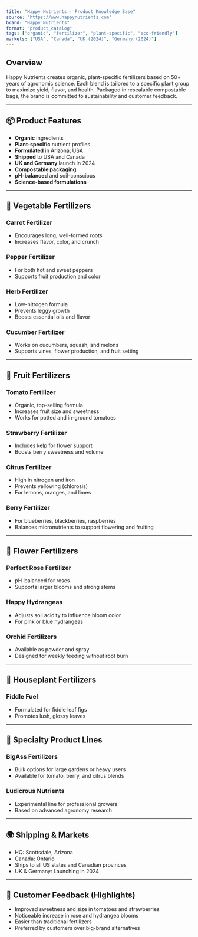```yaml
---
title: "Happy Nutrients - Product Knowledge Base"
source: "https://www.happynutrients.com"
brand: "Happy Nutrients"
format: "product_catalog"
tags: ["organic", "fertilizer", "plant-specific", "eco-friendly"]
markets: ["USA", "Canada", "UK (2024)", "Germany (2024)"]
---
```


## Overview

Happy Nutrients creates organic, plant-specific fertilizers based on 50+ years of agronomic science. Each blend is tailored to a specific plant group to maximize yield, flavor, and health. Packaged in resealable compostable bags, the brand is committed to sustainability and customer feedback.

---

## 📦 Product Features

- **Organic** ingredients
- **Plant-specific** nutrient profiles
- **Formulated** in Arizona, USA
- **Shipped** to USA and Canada
- **UK and Germany** launch in 2024
- **Compostable packaging**
- **pH-balanced** and soil-conscious
- **Science-based formulations**

---

## 🥕 Vegetable Fertilizers

### Carrot Fertilizer
- Encourages long, well-formed roots
- Increases flavor, color, and crunch

### Pepper Fertilizer
- For both hot and sweet peppers
- Supports fruit production and color

### Herb Fertilizer
- Low-nitrogen formula
- Prevents leggy growth
- Boosts essential oils and flavor

### Cucumber Fertilizer
- Works on cucumbers, squash, and melons
- Supports vines, flower production, and fruit setting

---

## 🍓 Fruit Fertilizers

### Tomato Fertilizer
- Organic, top-selling formula
- Increases fruit size and sweetness
- Works for potted and in-ground tomatoes

### Strawberry Fertilizer
- Includes kelp for flower support
- Boosts berry sweetness and volume

### Citrus Fertilizer
- High in nitrogen and iron
- Prevents yellowing (chlorosis)
- For lemons, oranges, and limes

### Berry Fertilizer
- For blueberries, blackberries, raspberries
- Balances micronutrients to support flowering and fruiting

---

## 🌸 Flower Fertilizers

### Perfect Rose Fertilizer
- pH-balanced for roses
- Supports larger blooms and strong stems

### Happy Hydrangeas
- Adjusts soil acidity to influence bloom color
- For pink or blue hydrangeas

### Orchid Fertilizers
- Available as powder and spray
- Designed for weekly feeding without root burn

---

## 🌿 Houseplant Fertilizers

### Fiddle Fuel
- Formulated for fiddle leaf figs
- Promotes lush, glossy leaves

---

## 🚜 Specialty Product Lines

### BigAss Fertilizers
- Bulk options for large gardens or heavy users
- Available for tomato, berry, and citrus blends

### Ludicrous Nutrients
- Experimental line for professional growers
- Based on advanced agronomy research

---

## 🌍 Shipping & Markets

- HQ: Scottsdale, Arizona
- Canada: Ontario
- Ships to all US states and Canadian provinces
- UK & Germany: Launching in 2024

---

## 💬 Customer Feedback (Highlights)

- Improved sweetness and size in tomatoes and strawberries
- Noticeable increase in rose and hydrangea blooms
- Easier than traditional fertilizers
- Preferred by customers over big-brand alternatives
